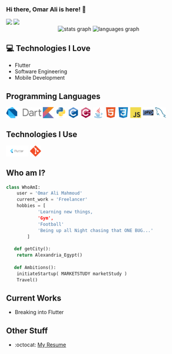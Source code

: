 ### Hi there, Omar Ali is here! 👋

<div align = "left">
<img src = "https://img.shields.io/badge/-Omar%20Ali-blue?style=flat-square&logo=Linkedin&logoColor=white&link=https://www.linkedin.com/in/omar-alii" height = "30"/>
<img src = "https://img.shields.io/badge/-omar.ali2332-c14438?style=flat-square&logo=Gmail&logoColor=white&link=mailto:omar.ali2332@gmail.com" height = "30"/>
</div>

<div align = "center">
<img src = "https://githubreadmestats.vercel.app/apiusername=3omar3li&hide_title=true&hide_rank=false&show_icons=true&include_all_commits=true&count_private=true&disable_animations=false&theme=dracula&locale=en&hide_border=false" height = "150" alt = "stats graph"/>
<img src = "https://github-readme-stats.vercel.app/api/top-langs?username=3omar3li&locale=en&hide_title=false&layout=compact&card_width=320&langs_count=5&theme=dracula&hide_border=false" height = "150" alt = "languages graph"/>
</div>

## :computer: Technologies I Love

- Flutter
- Software Engineering
- Mobile Development

## Programming Languages

<img src = 'https://github.com/3omar3li/3omar3li/blob/main/Images/dart.png' height = '30'/>  <img src = 'https://github.com/3omar3li/3omar3li/blob/main/Images/kotlin.svg' height = '30'/>  <img src = 'https://github.com/3omar3li/3omar3li/blob/main/Images/python.svg' height = '30'/>  <img src = 'https://github.com/3omar3li/3omar3li/blob/main/Images/c-original.svg' height = '30'/>  <img src = 'https://github.com/3omar3li/3omar3li/blob/main/Images/cpp.svg' height = '30'/>  <img src = 'https://github.com/3omar3li/3omar3li/blob/main/Images/java.svg' height = '30'/>  <img src = 'https://github.com/3omar3li/3omar3li/blob/main/Images/html.svg' height = '30'/>  <img src = 'https://github.com/3omar3li/3omar3li/blob/main/Images/css.svg' height = '30'/>  <img src = 'https://github.com/3omar3li/3omar3li/blob/main/Images/js.svg' height = '30'/>  <img src = 'https://github.com/3omar3li/3omar3li/blob/main/Images/php.svg' height = '30'/>  <img src = 'https://github.com/3omar3li/3omar3li/blob/main/Images/sql.svg' height = '30'/>

## Technologies I Use

<img src = 'https://github.com/3omar3li/3omar3li/blob/main/Images/flutter.png' height = '30'/>  <img src = 'https://github.com/3omar3li/3omar3li/blob/main/Images/git.svg' height = '30'/>

## Who am I?

```python
class WhoAmI:
	user = 'Omar Ali Mahmoud'
   	current_work = 'Freelancer'
   	hobbies = [
   			'Learning new things,
   			'Gym',
   			'Football'
   			'Being up all Night chasing that ONE BUG...'
   		]

   def getCity():
   	return Alexandria_Egypt()

   def Ambitions():
   	initiateStartup( MARKETSTUDY marketStudy )
   	Travel()

```

## Current Works

- Breaking into Flutter

## Other Stuff

- :octocat: [My Resume](https://drive.google.com/drive/folders/1ikpB6aa5HvDcfdRV_3QnXoZ63ahogD_s?usp=sharing)

